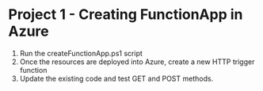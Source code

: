# Project 1 - Creating FunctionApp in Azure

1. Run the createFunctionApp.ps1 script
2. Once the resources are deployed into Azure, create a new HTTP trigger function
3. Update the existing code and test GET and POST methods.